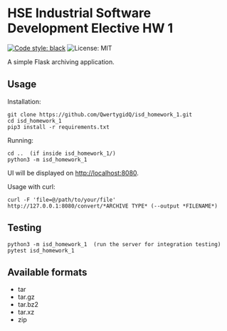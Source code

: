 # HSE Industrial Software Development Elective HW 1

[![Code style: black](https://img.shields.io/badge/code%20style-black-000000.svg)](https://github.com/psf/black)
![License: MIT](https://img.shields.io/badge/License-MIT-blue.svg)

A simple Flask archiving application.

## Usage
Installation:  
```
git clone https://github.com/QwertygidQ/isd_homework_1.git
cd isd_homework_1
pip3 install -r requirements.txt
```

Running:
```
cd ..  (if inside isd_homework_1/)
python3 -m isd_homework_1
```

UI will be displayed on [http://localhost:8080](http://localhost:8080).

Usage with curl:
```
curl -F 'file=@/path/to/your/file' http://127.0.0.1:8080/convert/*ARCHIVE TYPE* (--output *FILENAME*)
```

## Testing
```
python3 -m isd_homework_1  (run the server for integration testing)
pytest isd_homework_1
```

## Available formats
* tar
* tar.gz
* tar.bz2
* tar.xz
* zip
